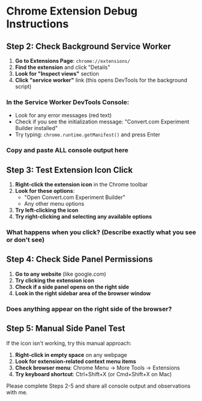 # Chrome Extension Debug Instructions

## Step 2: Check Background Service Worker

1. **Go to Extensions Page**: `chrome://extensions/`
2. **Find the extension** and click "Details"
3. **Look for "Inspect views"** section
4. **Click "service worker"** link (this opens DevTools for the background script)

### In the Service Worker DevTools Console:
- Look for any error messages (red text)
- Check if you see the initialization message: "Convert.com Experiment Builder installed"
- Try typing: `chrome.runtime.getManifest()` and press Enter

### Copy and paste ALL console output here

## Step 3: Test Extension Icon Click

1. **Right-click the extension icon** in the Chrome toolbar
2. **Look for these options**:
   - "Open Convert.com Experiment Builder"
   - Any other menu options
3. **Try left-clicking the icon** 
4. **Try right-clicking and selecting any available options**

### What happens when you click? (Describe exactly what you see or don't see)

## Step 4: Check Side Panel Permissions

1. **Go to any website** (like google.com)
2. **Try clicking the extension icon**
3. **Check if a side panel opens on the right side**
4. **Look in the right sidebar area of the browser window**

### Does anything appear on the right side of the browser?

## Step 5: Manual Side Panel Test

If the icon isn't working, try this manual approach:
1. **Right-click in empty space** on any webpage
2. **Look for extension-related context menu items**
3. **Check browser menu**: Chrome Menu → More Tools → Extensions
4. **Try keyboard shortcut**: Ctrl+Shift+X (or Cmd+Shift+X on Mac)

Please complete Steps 2-5 and share all console output and observations with me.